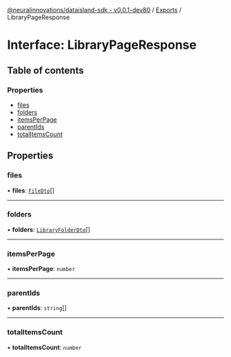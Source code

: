 [@neuralinnovations/dataisland-sdk - v0.0.1-dev80](../../README.md) / [Exports](../modules.md) / LibraryPageResponse

# Interface: LibraryPageResponse

## Table of contents

### Properties

- [files](LibraryPageResponse.md#files)
- [folders](LibraryPageResponse.md#folders)
- [itemsPerPage](LibraryPageResponse.md#itemsperpage)
- [parentIds](LibraryPageResponse.md#parentids)
- [totalItemsCount](LibraryPageResponse.md#totalitemscount)

## Properties

### files

• **files**: [`FileDto`](FileDto.md)[]

___

### folders

• **folders**: [`LibraryFolderDto`](LibraryFolderDto.md)[]

___

### itemsPerPage

• **itemsPerPage**: `number`

___

### parentIds

• **parentIds**: `string`[]

___

### totalItemsCount

• **totalItemsCount**: `number`
